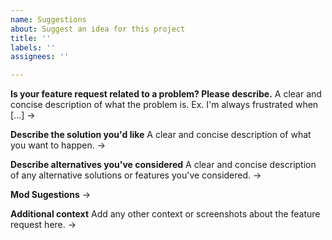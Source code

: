```yaml
---
name: Suggestions
about: Suggest an idea for this project
title: ''
labels: ''
assignees: ''

---
```


**Is your feature request related to a problem? Please describe.**
A clear and concise description of what the problem is. Ex. I'm always frustrated when [...]
->

**Describe the solution you'd like**
A clear and concise description of what you want to happen.
->

**Describe alternatives you've considered**
A clear and concise description of any alternative solutions or features you've considered.
->

**Mod Sugestions**
->

**Additional context**
Add any other context or screenshots about the feature request here.
->
